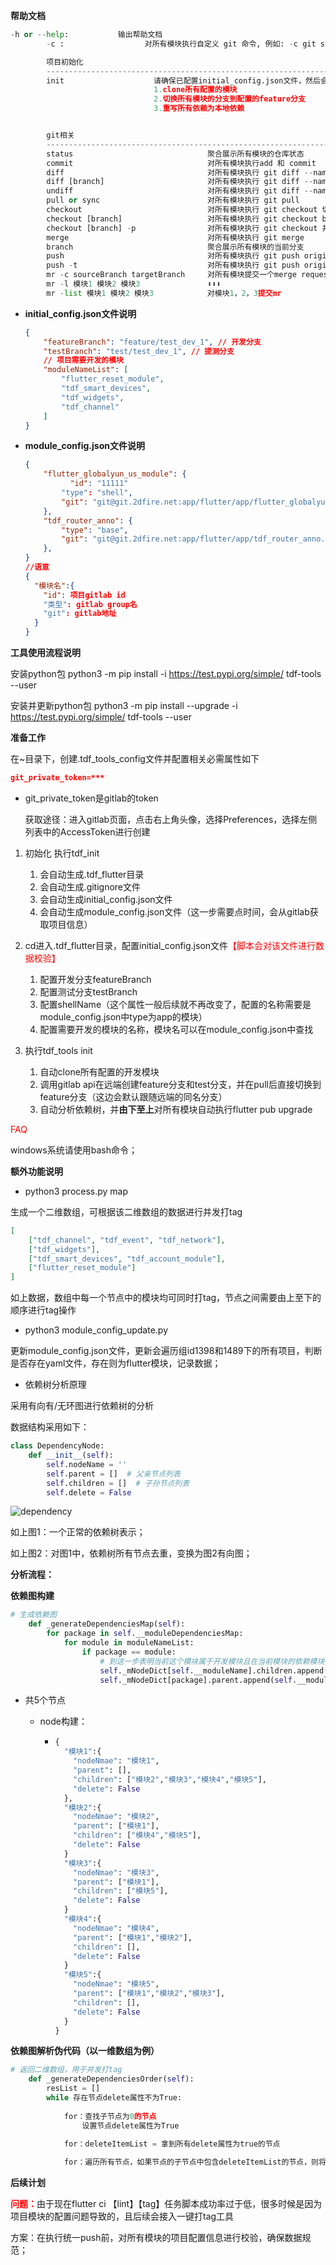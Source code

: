 **帮助文档**

```python
-h or --help:           输出帮助文档
        -c :                  对所有模块执行自定义 git 命令, 例如: -c git status.

        项目初始化
        ------------------------------------------------------------------------
        init                    请确保已配置initial_config.json文件，然后会执行以下步骤：
                                1.clone所有配置的模块
                                2.切换所有模块的分支到配置的feature分支
                                3.重写所有依赖为本地依赖


        git相关
        ------------------------------------------------------------------------
        status                              聚合展示所有模块的仓库状态
        commit                              对所有模块执行add 和 commit
        diff                                对所有模块执行 git diff --name-only 当前分支..master
        diff [branch]                       对所有模块执行 git diff --name-only 当前分支..[branch]
        undiff                              对所有模块执行 git diff --name-only [feature分支]..[test分支] 比对feature和test分支的代码（确保提测代码没有遗漏）
        pull or sync                        对所有模块执行 git pull
        checkout                            对所有模块执行 git checkout 切换到配置在initial_config.json中的feature分支
        checkout [branch]                   对所有模块执行 git checkout branch
        checkout [branch] -p                对所有模块执行 git checkout 并push到远程，跟踪来自 'origin' 的远程分支
        merge                               对所有模块执行 git merge
        branch                              聚合展示所有模块的当前分支
        push                                对所有模块执行 git push origin 当前分支
        push -t                             对所有模块执行 git push origin 当前分支 并为所有开发模块创建MR
        mr -c sourceBranch targetBranch     对所有模块提交一个merge request 源分支featureBranch，目标分支testBranch
        mr -l 模块1 模块2 模块3               ⬇⬇⬇
        mr -list 模块1 模块2 模块3            对模块1，2，3提交mr
```





- **initial_config.json文件说明**

  ```json
  {
      "featureBranch": "feature/test_dev_1", // 开发分支
      "testBranch": "test/test_dev_1", // 提测分支
      // 项目需要开发的模块
      "moduleNameList": [
          "flutter_reset_module",
          "tdf_smart_devices",
          "tdf_widgets",
          "tdf_channel"
      ]
  }
  ```

- **module_config.json文件说明**

  ```json
  {
      "flutter_globalyun_us_module": {
        	"id": "11111"
          "type": "shell",
          "git": "git@git.2dfire.net:app/flutter/app/flutter_globalyun_us_module.git"
      },
      "tdf_router_anno": {
          "type": "base",
          "git": "git@git.2dfire.net:app/flutter/app/tdf_router_anno.git"
      },
  }
  //语意
  {
    "模块名":{
      "id": 项目gitlab id
      "类型": gitlab group名
      "git": gitlab地址
    }
  }
  ```





**工具使用流程说明**

安装python包
python3 -m pip install -i https://test.pypi.org/simple/ tdf-tools --user

安装并更新python包
python3 -m pip install --upgrade -i https://test.pypi.org/simple/ tdf-tools --user



**准备工作**

在~目录下，创建.tdf_tools_config文件并配置相关必需属性如下

```json
git_private_token=***
```

* git_private_token是gitlab的token

  获取途径：进入gitlab页面，点击右上角头像，选择Preferences，选择左侧列表中的AccessToken进行创建



1. 初始化
    执行tdf_init
    1. 会自动生成.tdf_flutter目录
    2. 会自动生成.gitignore文件
    3. 会自动生成initial_config.json文件
    4. 会自动生成module_config.json文件（这一步需要点时间，会从gitlab获取项目信息）


2. cd进入.tdf_flutter目录，配置initial_config.json文件<span style="color:#ff0000">【脚本会对该文件进行数据校验】</span>
   1. 配置开发分支featureBranch
   2. 配置测试分支testBranch
   3. 配置shellName（这个属性一般后续就不再改变了，配置的名称需要是module_config.json中type为app的模块）
   3. 配置需要开发的模块的名称，模块名可以在module_config.json中查找



3. 执行tdf_tools init
   1. 自动clone所有配置的开发模块
   2. 调用gitlab api在远端创建feature分支和test分支，并在pull后直接切换到feature分支（这边会默认跟随远端的同名分支）
   3. 自动分析依赖树，并**由下至上**对所有模块自动执行flutter pub upgrade

<span style="color:#ff0000">FAQ</span>

windows系统请使用bash命令；






**额外功能说明**

- python3 process.py map

生成一个二维数组，可根据该二维数组的数据进行并发打tag

```json
[
	["tdf_channel", "tdf_event", "tdf_network"], 
	["tdf_widgets"], 
	["tdf_smart_devices", "tdf_account_module"], 
	["flutter_reset_module"]
]
```

如上数据，数组中每一个节点中的模块均可同时打tag，节点之间需要由上至下的顺序进行tag操作



- python3 module_config_update.py

更新module_config.json文件，更新会遍历组id1398和1489下的所有项目，判断是否存在yaml文件，存在则为flutter模块，记录数据；



- 依赖树分析原理

采用有向有/无环图进行依赖树的分析

数据结构采用如下：

```python
class DependencyNode:
    def __init__(self):
        self.nodeName = ''
        self.parent = []  # 父亲节点列表
        self.children = []  # 子孙节点列表
        self.delete = False
```

![dependency](./README_DIR/dependency.png)

如上图1：一个正常的依赖树表示；

如上图2：对图1中，依赖树所有节点去重，变换为图2有向图；	



**分析流程：**

**依赖图构建**

```python
# 生成依赖图
    def _generateDependenciesMap(self):
        for package in self.__moduleDependenciesMap:
            for module in moduleNameList:
                if package == module:
                    # 到这一步表明当前这个模块属于开发模块且在当前模块的依赖模块列表中，是当前模块的子模块
                    self._mNodeDict[self.__moduleName].children.append(package)
                    self._mNodeDict[package].parent.append(self.__moduleName)
```

- 共5个节点

  - node构建：

    - ```python
      {
      	"模块1":{
          "nodeNmae": "模块1",
          "parent": [],
          "children": ["模块2","模块3","模块4","模块5"],
          "delete": False
      	},
      	"模块2":{
          "nodeNmae": "模块2",
          "parent": ["模块1"],
          "children": ["模块4","模块5"],
          "delete": False
      	}
      	"模块3":{
          "nodeNmae": "模块3",
          "parent": ["模块1"],
          "children": ["模块5"],
          "delete": False
      	}
      	"模块4":{
          "nodeNmae": "模块4",
          "parent": ["模块1","模块2"],
          "children": [],
          "delete": False
      	}
      	"模块5":{
          "nodeNmae": "模块5",
          "parent": ["模块1","模块2","模块3"],
          "children": [],
          "delete": False
      	}
      }
      ```

**依赖图解析伪代码（以一维数组为例）**

```python
# 返回二维数组，用于并发打tag
    def _generateDependenciesOrder(self):
        resList = []
        while 存在节点delete属性不为True:
            
            for：查找子节点为0的节点
            	设置节点delete属性为True
              
            for：deleteItemList = 拿到所有delete属性为true的节点

            for：遍历所有节点，如果节点的子节点中包含deleteItemList的节点，则将其从子节点列表中删除
```









**后续计划**

<span style="color:#ff0000">**问题：**</span>由于现在flutter ci 【lint】【tag】任务脚本成功率过于低，很多时候是因为项目模块的配置问题导致的，且后续会接入一键打tag工具

方案：在执行统一push前，对所有模块的项目配置信息进行校验，确保数据规范；

